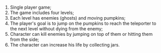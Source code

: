 1. Single player game;
2. The game includes four levels;
3. Each level has enemies (ghosts) and moving pumpkins;
4. The player's goal is to jump on the pumpkins to reach the teleporter to the next level without dying from the enemy;
5. Сharacter can kill enemies by jumping on top of them or hitting them from the side;
6. The character can increase his life by collecting jars.
